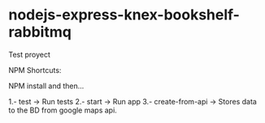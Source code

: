 # nodejs-express-knex-bookshelf-rabbitmq
Test proyect

NPM Shortcuts:

NPM install and then...

1.- test -> Run tests
2.- start -> Run app
3.- create-from-api -> Stores data to the BD from google maps api.
